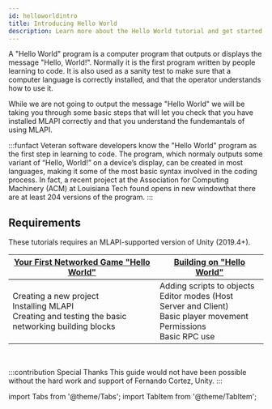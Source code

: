 ```yaml
---
id: helloworldintro
title: Introducing Hello World
description: Learn more about the Hello World tutorial and get started learning MLAPI.
---
```


A "Hello World" program is a computer program that outputs or displays the message "Hello, World!". Normally it is the first program written by people learning to code. It  is also  used as a sanity test to make sure that a computer language is correctly installed, and that the operator understands how to use it. 

While we are not going to output the message "Hello World" we will be taking you through some basic steps that will let you check that you have installed MLAPI correctly and that you understand the fundemantals of using MLAPI.

:::funfact
Veteran software developers know the "Hello World" program as the first step in learning to code. The program, which normaly outputs some variant of “Hello, World!” on a device’s display, can be created in most languages, making it some of the most basic syntax involved in the coding process. In fact, a recent project at the Association for Computing Machinery (ACM) at Louisiana Tech found opens in new windowthat there are at least 204 versions of the program.
:::

## Requirements

These tutorials requires an MLAPI-supported version of Unity (2019.4+).


<div class="table-columns-plain">

|<div class="buttons-pages"><a class="button button--outline button--secondary button--lg" href="helloworldone">Your First Networked Game "Hello World"</a></div>| <div class="buttons-pages"><a class="button button--outline button--secondary button--lg" href="helloworldtwo">Building on "Hello World"</a></div>|
| -- | -- |
| Creating a new project<br/>  Installing MLAPI<br/>   Creating and testing the basic networking building blocks<br/> |   Adding scripts to objects<br/> Editor modes (Host Server and Client)<br/> Basic player movement<br/>Permissions <br/>Basic RPC use  | 

<br/> 

</div>






:::contribution Special Thanks
This guide would not have been possible without the hard work and support of Fernando Cortez, Unity. 
:::

import Tabs from '@theme/Tabs';
import TabItem from '@theme/TabItem';
